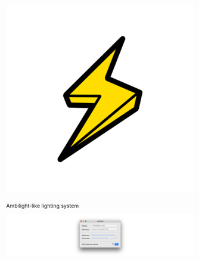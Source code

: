 # ![Lightning](resource/logo.png)
Ambilight-like lighting system

![Screenshot](resource/screenshot.png)
